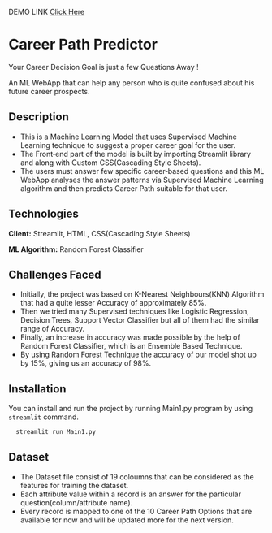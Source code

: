 DEMO LINK [Click Here](https://drive.google.com/file/d/1n2HQsCaE5FNy5dq8m8DLfEbgFHlNw7Pt/view?usp=sharing)
<br>



# Career Path Predictor
Your Career Decision Goal is just a few Questions Away !

An ML WebApp that can help any person who is quite confused about his future career prospects.
## Description

- This is a Machine Learning Model that uses Supervised Machine Learning technique to suggest a proper career goal for the user.
- The Front‑end part of the model is built by importing Streamlit library and along with Custom CSS(Cascading Style Sheets).
- The users must answer few specific career‑based questions and this ML WebApp analyses the answer patterns via Supervised Machine Learning algorithm and then predicts Career Path suitable for that user.
## Technologies

**Client:** Streamlit, HTML, CSS(Cascading Style Sheets)

**ML Algorithm:** Random Forest Classifier


## Challenges Faced

- Initially, the project was based on K-Nearest Neighbours(KNN) Algorithm that had a quite lesser Accuracy of approximately 85%.
- Then we tried many Supervised techniques like Logistic Regression, Decision Trees, Support Vector Classifier but all of them had the similar range of Accuracy.
- Finally, an increase in accuracy was made possible by the help of Random Forest Classifier, which is an Ensemble Based Technique.
- By using Random Forest Technique the accuracy of our model shot up by 15%, giving us an accuracy of 98%.
## Installation

You can install and run the project by running Main1.py program by using `streamlit` command.

```bash
  streamlit run Main1.py
```
    
## Dataset

- The Dataset file consist of 19 coloumns that can be considered as the features for training the dataset.
- Each attribute value within a record is an answer for the particular question(column/attribute name).
- Every record is mapped to one of the 10 Career Path Options that are available for now and will be updated more for the next version.

